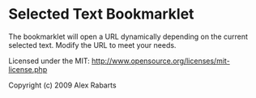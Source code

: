 # Selected Text Bookmarklet

The bookmarklet will open a URL dynamically depending on the current selected
text.  Modify the URL to meet your needs.

Licensed under the MIT:
http://www.opensource.org/licenses/mit-license.php

Copyright (c) 2009 Alex Rabarts
